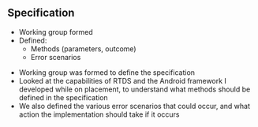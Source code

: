 ## Specification
* Working group formed
* Defined:
	* Methods (parameters, outcome)
	* Error scenarios

<aside class="notes">
<ul>
	<li>Working group was formed to define the specification</li>
	<li>Looked at the capabilities of RTDS and the Android framework I developed while on placement, to understand what methods should be defined in the specification</li>
	<li>We also defined the various error scenarios that could occur, and what action the implementation should take if it occurs</li>
</ul>
</aside>